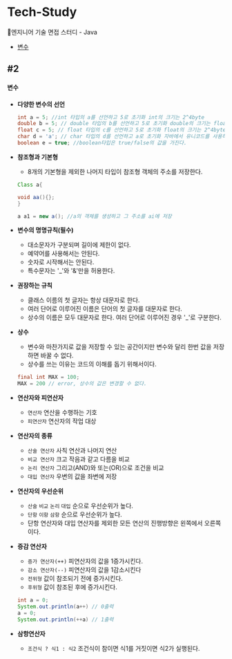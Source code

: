 # Tech-Study
📂엔지니어 기술 면접 스터디 - Java
- [변수](#2)

 ## #2
#### 변수

- **다양한 변수의 선언** 
  ```Java
  int a = 5; //int 타입의 a를 선언하고 5로 초기화 int의 크기는 2^4byte
  double b = 5; // double 타입의 b를 선언하고 5로 초기화 double의 크기는 float의 2배인 2^8byte
  float c = 5; // float 타입의 c를 선언하고 5로 초기화 float의 크기는 2^4byte, 부동소수점 표현가능
  char d = 'a'; // char 타입의 d를 선언하고 a로 초기화 자바에서 유니코드를 사용하기 떄문에 2byte
  boolean e = true; //boolean타입은 true/false의 값을 가진다.
  ```

- **참조형과 기본형**
  - 8개의 기본형을 제외한 나머지 타입이 참조형 객체의 주소를 저장한다.
  ```Java
  Class a{
  
  void aa(){};
  }
  
  a a1 = new a(); //a의 객체를 생성하고 그 주소를 ai에 저장
  ```

- **변수의 명명규칙(필수)**
  - 대소문자가 구분되며 길이에 제한이 없다.
  - 예약어를 사용해서는 안된다.
  - 숫자로 시작해서는 안된다.
  - 특수문자는 '_'와 '&'만을 허용한다.

- **권장하는 규칙**
  - 클래스 이름의 첫 글자는 항상 대문자로 한다.
  - 여러 단어로 이루어진 이름은 단어의 첫 글자를 대문자로 한다.
  - 상수의 이름은 모두 대문자로 한다. 여러 단어로 이루어진 경우 '_'로 구분한다.

- **상수**
  - 변수와 마찬가지로 값을 저장할 수 있는 공간이지만 변수와 달리 한번 값을 저장하면 바꿀 수 없다.
  - 상수를 쓰는 이유는 코드의 이해를 돕기 위해서이다.
  ```Java
  final int MAX = 100;
  MAX = 200 // error, 상수의 값은 변경할 수 없다.
  ```

- **연산자와 피연산자**
  - `연산자` 연산을 수행하는 기호
  - `피연산자` 연산자의 작업 대상

- **연산자의 종류**
  - `산술 연산자` 사칙 연산과 나머지 연산
  - `비교 연산자` 크고 작음과 같고 다름을 비교
  - `논리 연산자` 그리고(AND)와 또는(OR)으로 조건을 비교
  - `대입 연산자` 우변의 값을 좌변에 저장

- **연산자의 우선순위**
  - `산술` `비교` `논리` `대입` 순으로 우선순위가 높다.
  - `단항` `이항` `삼항` 순으로 우선순위가 높다.
  - 단항 연산자와 대입 연산자를 제외한 모든 연산의 진행방향은 왼쪽에서 오른쪽이다.

- **증감 연산자**
  - `증가 연산자(++)` 피연산자의 값을 1증가시킨다.
  - `감소 연산자(--)` 피연산자의 값을 1감소시킨다
  - `전위형` 값이 참조되기 전에 증가시킨다.
  - `후위형` 값이 참조된 후에 증가시킨다.
  
  ```Java
  int a = 0;
  System.out.println(a++) // 0출력
  a = 0;
  System.out.println(++a) // 1출력
  ```
  
- **삼항연산자**
  - `조건식 ? 식1 : 식2` 조건식이 참이면 식1를 거짓이면 식2가 실행된다.
 
